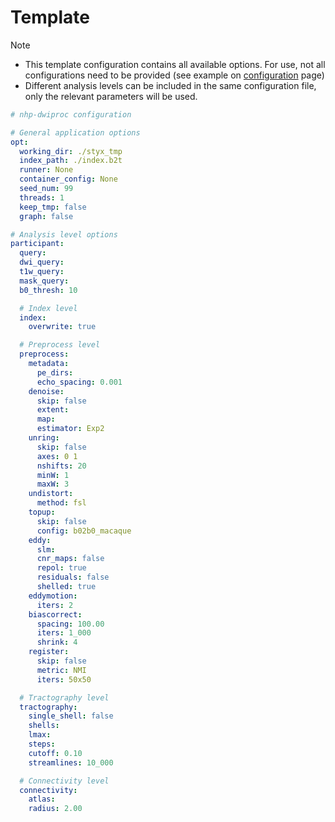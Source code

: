 # Template

> [!NOTE]
> * This template configuration contains all available options. For use, not all configurations need to be provided
> (see example on [configuration](./main.md) page)
> * Different analysis levels can be included in the same configuration file, only the relevant parameters will be
> used.

```yaml
# nhp-dwiproc configuration

# General application options
opt:
  working_dir: ./styx_tmp
  index_path: ./index.b2t
  runner: None
  container_config: None
  seed_num: 99
  threads: 1
  keep_tmp: false
  graph: false

# Analysis level options
participant:
  query:
  dwi_query:
  t1w_query:
  mask_query:
  b0_thresh: 10

  # Index level
  index:
    overwrite: true

  # Preprocess level
  preprocess:
    metadata:
      pe_dirs:
      echo_spacing: 0.001
    denoise:
      skip: false
      extent:
      map:
      estimator: Exp2
    unring:
      skip: false
      axes: 0 1
      nshifts: 20
      minW: 1
      maxW: 3
    undistort:
      method: fsl
    topup:
      skip: false
      config: b02b0_macaque
    eddy:
      slm:
      cnr_maps: false
      repol: true
      residuals: false
      shelled: true
    eddymotion:
      iters: 2
    biascorrect:
      spacing: 100.00
      iters: 1_000
      shrink: 4
    register:
      skip: false
      metric: NMI
      iters: 50x50

  # Tractography level
  tractography:
    single_shell: false
    shells:
    lmax:
    steps:
    cutoff: 0.10
    streamlines: 10_000

  # Connectivity level
  connectivity:
    atlas:
    radius: 2.00
```
